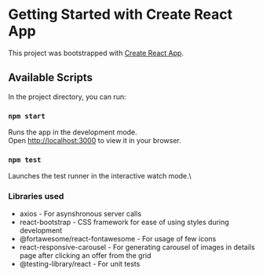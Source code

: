 # Getting Started with Create React App

This project was bootstrapped with [Create React App](https://github.com/facebook/create-react-app).

## Available Scripts

In the project directory, you can run:

### `npm start`

Runs the app in the development mode.\
Open [http://localhost:3000](http://localhost:3000) to view it in your browser.

### `npm test`

Launches the test runner in the interactive watch mode.\

### Libraries used

- axios - For asynshronous server calls
- react-bootstrap - CSS framework for ease of using styles during development
- @fortawesome/react-fontawesome - For usage of few icons
- react-responsive-carousel - For generating carousel of images in details page after clicking an offer from the grid
- @testing-library/react - For unit tests


